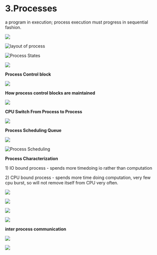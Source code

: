 # 3.Processes

a program in execution; process execution must progress in sequential fashion.

![](../.gitbook/assets/image%20%2870%29.png)

![layout of process](../.gitbook/assets/image%20%28148%29.png)



![Process States](../.gitbook/assets/image%20%2899%29.png)

![](../.gitbook/assets/image%20%28172%29.png)



**Process Control block** 

![](../.gitbook/assets/image%20%2890%29.png)



**How process control blocks are maintained** 

![](../.gitbook/assets/image%20%285%29.png)

**CPU Switch From Process to Process**

![](../.gitbook/assets/image%20%28112%29.png)

**Process Scheduling Queue**

![](../.gitbook/assets/image%20%2859%29.png)

![Process Scheduling](../.gitbook/assets/image%20%28102%29.png)

**Process Characterization** 

1\) IO bound process - spends more timedoing io rather than computation 

2\) CPU bound process - spends more time doing computation, very few cpu burst, so will not remove itself from CPU very often.



![](../.gitbook/assets/image%20%2874%29.png)

![](../.gitbook/assets/image%20%28109%29.png)



![](../.gitbook/assets/image%20%2857%29.png)

![](../.gitbook/assets/image%20%28154%29.png)

**inter process communication** 

![](../.gitbook/assets/image%20%28122%29.png)

![](../.gitbook/assets/image%20%2885%29.png)









